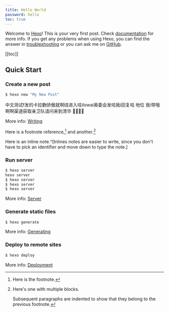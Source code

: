 ```yaml
---
title: Hello World
password: hello
toc: true
---
```

Welcome to [Hexo](https://hexo.io/)! This is your very first post. Check [documentation](https://hexo.io/docs/) for more info. If you get any problems when using Hexo, you can find the answer in [troubleshooting](https://hexo.io/docs/troubleshooting.html) or you can ask me on [GitHub](https://github.com/hexojs/hexo/issues).

[[toc]]

## Quick Start

### Create a new post

``` bash
$ hexo new "My New Post"
```
中文测试f发的卡拉覅骄傲就啊绕进入哇iIowai奥委会发哈我i回复哈 地位 我i带哦啊啊渠道获取亲卫队请问来到清华
💯:1234::new_moon::yum:

More info: [Writing](https://hexo.io/docs/writing.html)

Here is a footnote reference,[^1] and another.[^longnote]

[^1]: Here is the footnote.

[^longnote]: Here's one with multiple blocks.

    Subsequent paragraphs are indented to show that they
belong to the previous footnote.


Here is an inline note.^[Inlines notes are easier to write, since
you don't have to pick an identifier and move down to type the
note.]

### Run server

``` bash
$ hexo server
hexo server
$ hexo server
$ hexo server
$ hexo server
```

More info: [Server](https://hexo.io/docs/server.html)

### Generate static files

``` bash
$ hexo generate
```

More info: [Generating](https://hexo.io/docs/generating.html)

### Deploy to remote sites

``` bash
$ hexo deploy
```

More info: [Deployment](https://hexo.io/docs/one-command-deployment.html)
